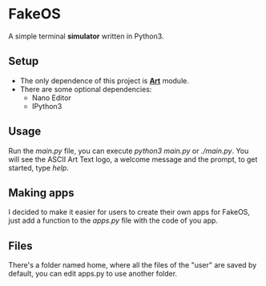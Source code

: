 # FakeOS
A simple terminal **simulator** written in Python3.

## Setup
- The only dependence of this project is [**Art**](https://pypi.org/project/art/) module.
- There are some optional dependencies:
  - Nano Editor
  - IPython3
  
## Usage
Run the _main.py_ file, you can execute _python3 main.py_ or _./main.py_.
You will see the ASCII Art Text logo, a welcome message and the prompt, to get started, type _help_.

## Making apps
I decided to make it easier for users to create their own apps for FakeOS, just add a function to the _apps.py_ file with the code of you app.

## Files
There's a folder named home, where all the files of the "user" are saved by default, you can edit apps.py to use another folder.

